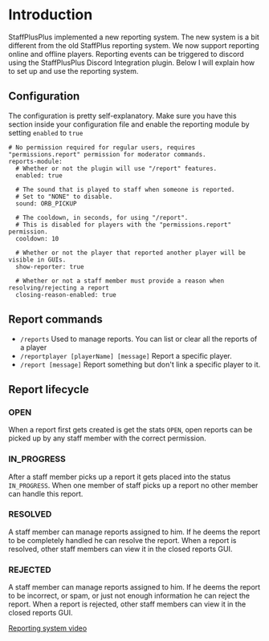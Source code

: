 # Introduction

StaffPlusPlus implemented a new reporting system. The new system is a bit different from the old StaffPlus reporting system.
We now support reporting online and offline players. Reporting events can be triggered to discord using the StaffPlusPlus Discord Integration plugin. Below I will explain how to set up and use the reporting system.

## Configuration

The configuration is pretty self-explanatory.
Make sure you have this section inside your configuration file and enable the reporting module by setting `enabled` to `true`

```
# No permission required for regular users, requires "permissions.report" permission for moderator commands.
reports-module:
  # Whether or not the plugin will use "/report" features.
  enabled: true

  # The sound that is played to staff when someone is reported.
  # Set to "NONE" to disable.
  sound: ORB_PICKUP

  # The cooldown, in seconds, for using "/report".
  # This is disabled for players with the "permissions.report" permission.
  cooldown: 10

  # Whether or not the player that reported another player will be visible in GUIs.
  show-reporter: true

  # Whether or not a staff member must provide a reason when resolving/rejecting a report
  closing-reason-enabled: true
```

## Report commands

* `/reports` Used to manage reports. You can list or clear all the reports of a player
* `/reportplayer [playerName] [message]` Report a specific player.
* `/report [message]` Report something but don't link a specific player to it.

## Report lifecycle

### OPEN
When a report first gets created is get the stats `OPEN`, open reports can be picked up by any staff member with the correct permission.

### IN_PROGRESS
After a staff member picks up a report it gets placed into the status `IN_PROGRESS`. When one member of staff picks up a report no other member can handle this report.

### RESOLVED
A staff member can manage reports assigned to him. If he deems the report to be completely handled he can resolve the report. 
When a report is resolved, other staff members can view it in the closed reports GUI.

### REJECTED
A staff member can manage reports assigned to him. If he deems the report to be incorrect, or spam, or just not enough information he can reject the report. When a report is rejected, other staff members can view it in the closed reports GUI.


[Reporting system video](https://www.youtube.com/watch?v=laP10VM29TM) 